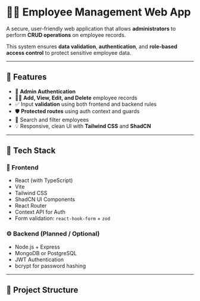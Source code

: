 # 👩‍💼 Employee Management Web App

A secure, user-friendly web application that allows **administrators** to perform **CRUD operations** on employee records.

This system ensures **data validation**, **authentication**, and **role-based access control** to protect sensitive employee data.

---

## 🚀 Features

- 🔐 **Admin Authentication**
- 🧑‍💼 **Add, View, Edit, and Delete** employee records
- ✅ Input **validation** using both frontend and backend rules
- 🛡️ **Protected routes** using auth context and guards
- 🔎 Search and filter employees
- 💡 Responsive, clean UI with **Tailwind CSS** and **ShadCN**

---

## 🧰 Tech Stack

### 🔧 Frontend

- React (with TypeScript)
- Vite
- Tailwind CSS
- ShadCN UI Components
- React Router
- Context API for Auth
- Form validation: `react-hook-form` + `zod`

### ⚙️ Backend (Planned / Optional)

- Node.js + Express
- MongoDB or PostgreSQL
- JWT Authentication
- bcrypt for password hashing

---

## 📁 Project Structure

